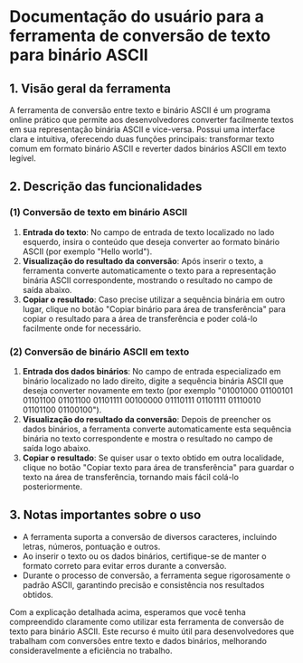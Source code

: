 # Documentação do usuário para a ferramenta de conversão de texto para binário ASCII

## 1. Visão geral da ferramenta

A ferramenta de conversão entre texto e binário ASCII é um programa online prático que permite aos desenvolvedores converter facilmente textos em sua representação binária ASCII e vice-versa. Possui uma interface clara e intuitiva, oferecendo duas funções principais: transformar texto comum em formato binário ASCII e reverter dados binários ASCII em texto legível.

## 2. Descrição das funcionalidades

### (1) Conversão de texto em binário ASCII

1. **Entrada do texto**: No campo de entrada de texto localizado no lado esquerdo, insira o conteúdo que deseja converter ao formato binário ASCII (por exemplo "Hello world").
2. **Visualização do resultado da conversão**: Após inserir o texto, a ferramenta converte automaticamente o texto para a representação binária ASCII correspondente, mostrando o resultado no campo de saída abaixo.
3. **Copiar o resultado**: Caso precise utilizar a sequência binária em outro lugar, clique no botão "Copiar binário para área de transferência" para copiar o resultado para a área de transferência e poder colá-lo facilmente onde for necessário.

### (2) Conversão de binário ASCII em texto

1. **Entrada dos dados binários**: No campo de entrada especializado em binário localizado no lado direito, digite a sequência binária ASCII que deseja converter novamente em texto (por exemplo "01001000 01100101 01101100 01101100 01101111 00100000 01110111 01101111 01110010 01101100 01100100").
2. **Visualização do resultado da conversão**: Depois de preencher os dados binários, a ferramenta converte automaticamente esta sequência binária no texto correspondente e mostra o resultado no campo de saída logo abaixo.
3. **Copiar o resultado**: Se quiser usar o texto obtido em outra localidade, clique no botão "Copiar texto para área de transferência" para guardar o texto na área de transferência, tornando mais fácil colá-lo posteriormente.

## 3. Notas importantes sobre o uso

- A ferramenta suporta a conversão de diversos caracteres, incluindo letras, números, pontuação e outros.
- Ao inserir o texto ou os dados binários, certifique-se de manter o formato correto para evitar erros durante a conversão.
- Durante o processo de conversão, a ferramenta segue rigorosamente o padrão ASCII, garantindo precisão e consistência nos resultados obtidos.

Com a explicação detalhada acima, esperamos que você tenha compreendido claramente como utilizar esta ferramenta de conversão de texto para binário ASCII. Este recurso é muito útil para desenvolvedores que trabalham com conversões entre texto e dados binários, melhorando consideravelmente a eficiência no trabalho.